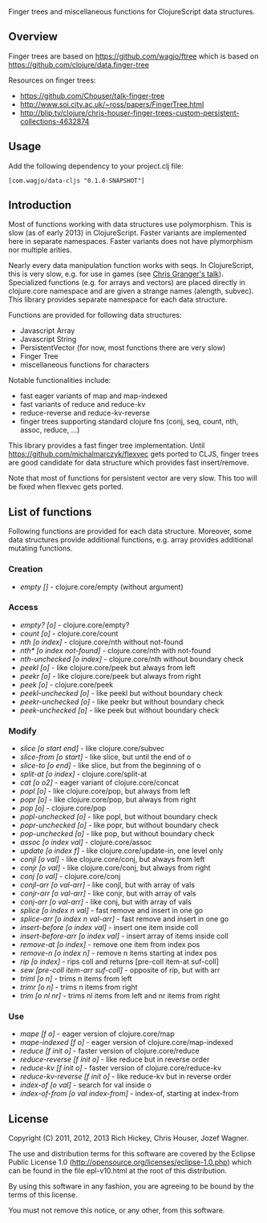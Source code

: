 Finger trees and miscellaneous functions for ClojureScript data structures.

## Overview

Finger trees are based on https://github.com/wagjo/ftree which is based on https://github.com/clojure/data.finger-tree

Resources on finger trees:

* https://github.com/Chouser/talk-finger-tree
* http://www.soi.city.ac.uk/~ross/papers/FingerTree.html
* http://blip.tv/clojure/chris-houser-finger-trees-custom-persistent-collections-4632874

## Usage

Add the following dependency to your project.clj file:

    [com.wagjo/data-cljs "0.1.0-SNAPSHOT"]

## Introduction

Most of functions working with data structures use polymorphism. This is slow
(as of early 2013) in ClojureScript. Faster variants are implemented here
in separate namespaces. Faster variants does not have plymorphism
nor multiple arities.

Nearly every data manipulation function works with seqs. In ClojureScript, this
is very slow, e.g. for use in games (see [Chris Granger's talk](http://www.youtube.com/watch?v=V1Eu9vZaDYw)).
Specialized functions (e.g. for arrays and vectors) are placed directly in clojure.core
namespace and are given a strange names (alength, subvec). This library provides separate
namespace for each data structure.

Functions are provided for following data structures:
* Javascript Array
* Javascript String
* PersistentVector (for now, most functions there are very slow)
* Finger Tree
* miscellaneous functions for characters

Notable functionalities include:
* fast eager variants of map and map-indexed
* fast variants of reduce and reduce-kv
* reduce-reverse and reduce-kv-reverse
* finger trees supporting standard clojure fns (conj, seq, count, nth, assoc, reduce, ...)

This library provides a fast finger tree implementation. Until 
https://github.com/michalmarczyk/flexvec gets ported to CLJS, finger trees
are good candidate for data structure which provides fast insert/remove.

Note that most of functions for persistent vector are very slow. This too will be fixed when
flexvec gets ported.

## List of functions

Following functions are provided for each data structure. Moreover, some data
structures provide additional functions, e.g. array provides additional mutating
functions.

### Creation
* _empty []_ - clojure.core/empty (without argument)

### Access
* _empty? [o]_ - clojure.core/empty?
* _count [o]_ - clojure.core/count
* _nth [o index]_ - clojure.core/nth without not-found
* _nth* [o index not-found]_ - clojure.core/nth with not-found
* _nth-unchecked [o index]_ - clojure.core/nth without boundary check
* _peekl [o]_ - like clojure.core/peek but always from left
* _peekr [o]_ - like clojure.core/peek but always from right
* _peek [o]_ - clojure.core/peek
* _peekl-unchecked [o]_ - like peekl but without boundary check
* _peekr-unchecked [o]_ - like peekr but without boundary check
* _peek-unchecked [o]_ - like peek but without boundary check

### Modify
* _slice [o start end]_ - like clojure.core/subvec
* _slice-from [o start]_ - like slice, but until the end of o
* _slice-to [o end]_ - like slice, but from the beginning of o
* _split-at [o index]_ - clojure.core/split-at
* _cat [o o2]_ - eager variant of clojure.core/concat
* _popl [o]_ - like clojure.core/pop, but always from left
* _popr [o]_ - like clojure.core/pop, but always from right
* _pop [o]_ - clojure.core/pop
* _popl-unchecked [o]_ - like popl, but without boundary check
* _popr-unchecked [o]_ - like popr, but without boundary check
* _pop-unchecked [o]_ - like pop, but without boundary check
* _assoc [o index val]_ - clojure.core/assoc
* _update [o index f]_ - like clojure.core/update-in, one level only
* _conjl [o val]_ - like clojure.core/conj, but always from left
* _conjr [o val]_ - like clojure.core/conj, but always from right
* _conj [o val]_ - clojure.core/conj
* _conjl-arr [o val-arr]_ - like conjl, but with array of vals
* _conjr-arr [o val-arr]_ - like conjr, but with array of vals
* _conj-arr [o val-arr]_ - like conj, but with array of vals
* _splice [o index n val]_ - fast remove and insert in one go
* _splice-arr [o index n val-arr]_ - fast remove and insert in one go
* _insert-before [o index val]_ - insert one item inside coll
* _insert-before-arr [o index val]_ - insert array of items inside coll
* _remove-at [o index]_ - remove one item from index pos
* _remove-n [o index n]_ - remove n items starting at index pos
* _rip [o index]_ - rips coll and returns [pre-coll item-at suf-coll]
* _sew [pre-coll item-arr suf-coll]_ - opposite of rip, but with arr
* _triml [o n]_ - trims n items from left
* _trimr [o n]_ - trims n items from right
* _trim [o nl nr]_ - trims nl items from left and nr items from right

### Use
* _mape [f o]_ - eager version of clojure.core/map
* _mape-indexed [f o]_ - eager version of clojure.core/map-indexed
* _reduce [f init o]_ - faster version of clojure.core/reduce
* _reduce-reverse [f init o]_ - like reduce but in reverse order
* _reduce-kv [f init o]_ - faster version of clojure.core/reduce-kv
* _reduce-kv-reverse [f init o]_ - like reduce-kv but in reverse order
* _index-of [o val]_ - search for val inside o
* _index-of-from [o val index-from]_ - index-of, starting at index-from

## License

Copyright (C) 2011, 2012, 2013 Rich Hickey, Chris Houser, Jozef Wagner.

The use and distribution terms for this software are covered by the
Eclipse Public License 1.0 
(http://opensource.org/licenses/eclipse-1.0.php) which can be found
 in the file epl-v10.html at the root of this distribution.

By using this software in any fashion, you are agreeing to be bound
by the terms of this license.

You must not remove this notice, or any other, from this software.
